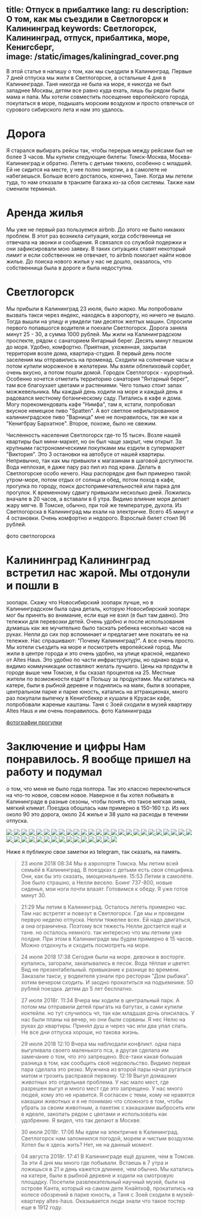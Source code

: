 title: Отпуск в прибалтике 
lang: ru
description: О том, как мы съездили в Светлогорск и Калининград
keywords: Светлогорск, Калининград, отпуск, прибалтика, море, Кенигсберг,  
image:
/static/images/kaliningrad_cover.png 
---
В этой статье я напишу о том,
как мы съездили в Калининград. Первые 7 дней отпуска мы жили в
Светлогорске, а остальные 4 дня в Калининграде. Таня никогда не была на море, я никогда
не был западнее Москвы, детям все равно куда ехать, лишь бы рядом были
мама и папа. Мы хотели совместить посещение европейского города,
покупаться в море, подышать морским воздухом и просто отвлечься от
сурового сибирского лета и нам это удалось.

# Дорога 
Я старался выбирать рейсы так, чтобы перерыв между рейсами был
не более 3 часов. Мы купили следующие билеты: Томск-Москва,
Москва-Калининград и обратно. Лететь с детьми тяжело, особенно с младшей. 
Eй не сидится на месте, у нее полно энергии, а в самолете
не набегаешься. Больше всего досталось, конечно, Тане. Когда мы
летели туда, то нам отказали в транзите багажа из-за сбоя системы. Также
нам сменили терминал.

# Аренда жилья
Мы уже не первый раз пользуемся airbnb. До этого не было
никаких проблем. В этот раз возникла ситуация, когда собственница не
отвечала на звонки и сообщения. Я связался со службой подержки и они 
зафиксировали мою заявку. В таких ситуациях ставят некоторый лимит и если
собственник не отвечает, то airbnb помогает найти новое жилье. До поиска
нового жилья у нас не дошло, оказалось, что собственница была в дороге и
была недоступна.

# Светлогорск 
Мы прибыли в Калининград 23 июля, было жарко. Мы
попробовали вызвать такси через яндекс, находясь в аэропорту, но ничего не вышло. Тогда вышли
на улицу и увидели там десяток желтых машин. Спросили первого попавшогся
водителя и поехали Светлогорск. Дорога заняла минут 25 - 30, а сумма 1000 рублей. Мы жили на
Калининградском проспекте, рядом с санаторием Янтарный берег. Десять
минут пешком до моря. Удобно, комфортно. Приятная, ухоженная, закрытая
территория возле дома, квартира-студия. В первый день после заселения мы
отправились на променад. Сходили на солнечные часы и потом
купили мороженое в желатерии. Мы взяли облепиховый сорбет, очень вкусно,
а потом пошли домой. Городок Светлогорск - курортный.
Особенно хочется отметить территорию санатория "Янтарный берег", там
все благоухает цветами и растениями. Чего только
стоит запах можжевельника. Мы каждый день ходили на море и каждый день я радовался местному ботаническому саду.
Питались в кафе и дома. Могу порекомендовать кафе "Нимфа", там я, кстати, попробовал вкусное немецкое
пиво "Spatten". А вот светлое нефильтрованное калининградское пиво "Варница" мне не понравилось, так же как 
и "Кенигбрау Бархатное". Второе, похоже, было не свежим. 

Численность населения Светлогорск где-то 15 тысяч. Возле
нашей квартиры был мини-маркет, но он был чаще закрыт, чем открыт. За
крупными гастрономическими покупками мы ездили в супермаркет "Виктория".
Это 3 остановки на автобусе от нашей квартиры. Непривычно, так как мы привыкли к магазинам
в шаговой доступности. Вода неплохая, я даже пару раз пил из под крана.
Делать в Светлогорске особо нечего. Наш распорядок
дня был примерно такой: утром-море, потом отдых от солнца и обед, потом
поход в кафе, прогулка по городу, поиск достопримечательностей или парка для прогулок.
К временному сдвигу привыкали несколько дней. Ложились вначале в 20
часов, а вставали в 6 утра. Видимо влияние моря делает жару мягче. В Томске, обычно, при той же температуре, духота. 
Из Светлогорска в Калининград мы ехали на электричке. Всего 45 минут и 4 остановки. Очень
комфортно и недорого. Взрослый билет стоил 96 рублей.

фото светлогорска

# Калининград Калининград встретил нас жарой. Мы отдонули и пошли в
зоопарк. Скажу что Новосибирский зоопарк лучше, но в Калининградском была
одна деталь, которую Новосибирский зоопарк мог бы принять во внимание,
если еще не взял (я был там давно). Это тележки для перевозки детей.
Очень удобно и после использования думаешь как же мучительно было таскать
ребенка несколько часов на руках. Нелли до сих пор вспоминает и
предлагает мне покатать ее на тележке. Нас спрашивают: "Почему
Калининград?". А все очень просто. Мы хотели съездить на море и
посмотреть европейский город. Мы жили в центре города и это очень удобно,
на улице красной, недалеко от Altes Haus. Это удобно по части
инфраструктуры, но однако вода и, видимо коммуникации оставляют желать
лучшего. Цены на продукты в городе выше чем Томске, я бы сказал процентов
на 25. Местные жители по возможности ездят в Польшу за продуктами. Мы
катались на катере, были в рыбной деревне и поднялись на маяк, были в
зоопарке, центральном парке и парке юность, катались на аттракционах,
много раз покупали выпечку в Кенигсбекер и кушали в Круасан кафе,
попробовали жареные каштаны. Таня с Зоей сходили в музей квартиру Altes
Haus и им очень понравилось. фото Калининграда

<a href="//trunov-dmitry.livejournal.com/669714.html" title="фотографии прогулки">
фотографии прогулки
</a>

# Заключение и цифры Нам понравилось. Я вообще пришел на работу и подумал
о том, что меня не было года полтора. Так это классно переключиться на
что-то новое, совсем новое. Наверное я бы хотел побывать в Калининграде в
разные сезоны, чтобы понять что такое мягкая зима, мягкий климат. Поездка
обошлась нам примерно в 150-160 т.р. Из них около 90 это дорога, около 24
жилье и 38 ушло на расходы в течении отпуска.

<div id="lightGallery">
<a href=/static/images/kaliningrad/IMG_20180722_200439.jpg>
  <img src=/static/images/kaliningrad/thumbs/IMG_20180722_200439.jpg />
</a> 
<a href=/static/images/kaliningrad/IMG_20180723_125256.jpg>
  <img src=/static/images/kaliningrad/thumbs/IMG_20180723_125256.jpg />
</a> 
<a href=/static/images/kaliningrad/IMG_20180723_182422.jpg>
  <img src=/static/images/kaliningrad/thumbs/IMG_20180723_182422.jpg />
</a> 
<a href=/static/images/kaliningrad/IMG_20180723_182441.jpg>
  <img src=/static/images/kaliningrad/thumbs/IMG_20180723_182441.jpg />
</a> 
<a href=/static/images/kaliningrad/IMG_20180723_182608.jpg>
  <img src=/static/images/kaliningrad/thumbs/IMG_20180723_182608.jpg />
</a> 
<a href=/static/images/kaliningrad/IMG_20180723_182659.jpg>
  <img src=/static/images/kaliningrad/thumbs/IMG_20180723_182659.jpg />
</a> 
<a href=/static/images/kaliningrad/IMG_20180723_182848.jpg>
  <img src=/static/images/kaliningrad/thumbs/IMG_20180723_182848.jpg />
</a> 
<a href=/static/images/kaliningrad/IMG_20180723_183308.jpg>
  <img src=/static/images/kaliningrad/thumbs/IMG_20180723_183308.jpg />
</a> 
<a href=/static/images/kaliningrad/IMG_20180723_183353.jpg>
  <img src=/static/images/kaliningrad/thumbs/IMG_20180723_183353.jpg />
</a> 
<a href=/static/images/kaliningrad/IMG_20180723_183909.jpg>
  <img src=/static/images/kaliningrad/thumbs/IMG_20180723_183909.jpg />
</a> 
<a href=/static/images/kaliningrad/IMG_20180723_184410.jpg>
  <img src=/static/images/kaliningrad/thumbs/IMG_20180723_184410.jpg />
</a> 
<a href=/static/images/kaliningrad/IMG_20180723_190236.jpg>
  <img src=/static/images/kaliningrad/thumbs/IMG_20180723_190236.jpg />
</a> 
<a href=/static/images/kaliningrad/IMG_20180723_190433.jpg>
  <img src=/static/images/kaliningrad/thumbs/IMG_20180723_190433.jpg />
</a> 
<a href=/static/images/kaliningrad/IMG_20180724_073538.jpg>
  <img src=/static/images/kaliningrad/thumbs/IMG_20180724_073538.jpg />
</a> 
<a href=/static/images/kaliningrad/IMG_20180724_141942.jpg>
  <img src=/static/images/kaliningrad/thumbs/IMG_20180724_141942.jpg />
</a> 
<a href=/static/images/kaliningrad/IMG_20180724_160237.jpg>
  <img src=/static/images/kaliningrad/thumbs/IMG_20180724_160237.jpg />
</a> 
<a href=/static/images/kaliningrad/IMG_20180724_165252.jpg>
  <img src=/static/images/kaliningrad/thumbs/IMG_20180724_165252.jpg />
</a> 
<a href=/static/images/kaliningrad/IMG_20180724_183619.jpg>
  <img src=/static/images/kaliningrad/thumbs/IMG_20180724_183619.jpg />
</a> 
<a href=/static/images/kaliningrad/IMG_20180726_160914.jpg>
  <img src=/static/images/kaliningrad/thumbs/IMG_20180726_160914.jpg />
</a> 
<a href=/static/images/kaliningrad/IMG_20180726_162652.jpg>
  <img src=/static/images/kaliningrad/thumbs/IMG_20180726_162652.jpg />
</a> 
<a href=/static/images/kaliningrad/IMG_20180730_142451.jpg>
  <img src=/static/images/kaliningrad/thumbs/IMG_20180730_142451.jpg />
</a> 
<a href=/static/images/kaliningrad/IMG_20180730_150142.jpg>
  <img src=/static/images/kaliningrad/thumbs/IMG_20180730_150142.jpg />
</a> 
<a href=/static/images/kaliningrad/IMG_20180730_150428.jpg>
  <img src=/static/images/kaliningrad/thumbs/IMG_20180730_150428.jpg />
</a> 
<a href=/static/images/kaliningrad/IMG_20180731_094146.jpg>
  <img src=/static/images/kaliningrad/thumbs/IMG_20180731_094146.jpg />
</a> 
<a href=/static/images/kaliningrad/IMG_20180731_094324.jpg>
  <img src=/static/images/kaliningrad/thumbs/IMG_20180731_094324.jpg />
</a> 
<a href=/static/images/kaliningrad/IMG_20180731_094726.jpg>
  <img src=/static/images/kaliningrad/thumbs/IMG_20180731_094726.jpg />
</a> 
<a href=/static/images/kaliningrad/IMG_20180731_095324.jpg>
  <img src=/static/images/kaliningrad/thumbs/IMG_20180731_095324.jpg />
</a> 
<a href=/static/images/kaliningrad/IMG_20180731_111351.jpg>
  <img src=/static/images/kaliningrad/thumbs/IMG_20180731_111351.jpg />
</a> 
<a href=/static/images/kaliningrad/IMG_20180731_130718.jpg>
  <img src=/static/images/kaliningrad/thumbs/IMG_20180731_130718.jpg />
</a> 
<a href=/static/images/kaliningrad/IMG_20180731_131456.jpg>
  <img src=/static/images/kaliningrad/thumbs/IMG_20180731_131456.jpg />
</a> 
<a href=/static/images/kaliningrad/IMG_20180801_141337.jpg>
  <img src=/static/images/kaliningrad/thumbs/IMG_20180801_141337.jpg />
</a> 
<a href=/static/images/kaliningrad/IMG_20180801_143240.jpg>
  <img src=/static/images/kaliningrad/thumbs/IMG_20180801_143240.jpg />
</a> 
<a href=/static/images/kaliningrad/IMG_20180801_145419.jpg>
  <img src=/static/images/kaliningrad/thumbs/IMG_20180801_145419.jpg />
</a> 
<a href=/static/images/kaliningrad/IMG_20180801_153711.jpg>
  <img src=/static/images/kaliningrad/thumbs/IMG_20180801_153711.jpg />
</a> 
<a href=/static/images/kaliningrad/IMG_20180801_155624.jpg>
  <img src=/static/images/kaliningrad/thumbs/IMG_20180801_155624.jpg />
</a> 
<a href=/static/images/kaliningrad/IMG_20180801_160347.jpg>
  <img src=/static/images/kaliningrad/thumbs/IMG_20180801_160347.jpg />
</a> 
<a href=/static/images/kaliningrad/IMG_20180801_161702.jpg>
  <img src=/static/images/kaliningrad/thumbs/IMG_20180801_161702.jpg />
</a> 
<a href=/static/images/kaliningrad/IMG_20180801_161751.jpg>
  <img src=/static/images/kaliningrad/thumbs/IMG_20180801_161751.jpg />
</a> 
<a href=/static/images/kaliningrad/IMG_20180802_151021.jpg>
  <img src=/static/images/kaliningrad/thumbs/IMG_20180802_151021.jpg />
</a> 
<a href=/static/images/kaliningrad/IMG_20180802_173350.jpg>
  <img src=/static/images/kaliningrad/thumbs/IMG_20180802_173350.jpg />
</a>
</div>

Ниже я публикую свои заметки из telegram, так сказать, на память.

>23 июля 2018
>08:34
>Мы в аэропорте Томска. Мы летим всей семьёй в Калининград. В поездках с
детьми есть своя специфика. Они, как бы это сказать, эмоциональнее.
>15:53
>Летим в самолёте. Зое было страшно, а Нелли весело. Боинг 737-800, новые сиденья, мои ноги почти влазят. Готовимся к обеду. Я уже готов минут 30.

>21:29
>Мы летим в Калининград. Осталось лететь примерно час. Там нас встретят и повезут в Светлогорск. Где мы и проведем первую неделю отпуска. Нелли тяжелее всех. Ей надо двигаться, а она ограничена. Поэтому вся тяжесть Нелли достается ещё и тане. но осталось немного.
так интересно что мы летним уже полдня. При этом в Калининграде мы будем примерно в 15 часов. Можно отдохнуть и сходить посмотреть на море.

>24 июля 2018
>17:38
Сегодня были на море. девочки в восторге. купались, загорали, закапывались в песок. Вода тёплая и цветет. Вид не презентабельный. привыкание к разнице во времени. Заказали такси, у водеителя узнали про ресторан "Дом рыбака". хотим вечером сходить. И заодно прокатиться на подъемнике. 50 рублей поездка. детям до 5 лет бесплатно.

>27 июля 2018г.
>11:34
>Вчера мы ходили в центральный парк. А потом мы отправили детей прыгать на батутах, а сами купили коктейли. но тут случилось чп, так как младшая дочь описилась. У нас были планы на вечер, но они были сорваны. Я нес Нелю на руках до квартиры. Принял душ и через час или два упал спать. Не все дни отпуска хороши, но такова жизнь.

>29 июля 2018
>12:10
>Вчера мы наблюдали конфликт. одна пара выгуливала своего маленького пса, а другая сделала им замечание о том, что это запрещено. Все-таки какая большая разница в том, как сообщить своё недовольство. Видимо первая пара сделала это резко. Мужчина из второй пары начал ругаться матом и грозить расправой первому.
>12:19
>Выгул домашних животных это отдельная проблема. У нас мало мест, где разрешен выгул и много мест где это запрещено. У нас много людей, кому это не нравится. Я согласен с теми, кому не нравятся какашки животных и я не понимаю что сложного в том, чтобы убрать за своим животным, а пакетик с какашками выбросить или в идеале, закопать рядом с цветами и использовать как удобрение. Я видел, что так делают в Москве.

>30 июля 2018г.
>17:06
>Мы едем на электричке в Калининград. Светлогорск нам запомнился погодой, морем и чистым воздухом. Хотел бы я здесь жить? Нет, не на данный момент.

>04 августа 2018г.
>17:41
>В Калининграде ещё душнее, чем в Томске. За эти 4 дня мы много где побывали. Встаешь в 7 утра и ложишься в 21 и день кажется длиннее, чем обычно. Мы катались на катере, были в рыбной деревне и ходили на смотровую площадку. Посетили развлекательный научный музей, были на острове Канта, который на самом деле Кнайпхоф, прокатились на колесе обозрений в парке юность, а Таня с Зоей сходили в музей-квартиру altes-haus. Оказывается люди знали что такое тостер еще в 1912 году.

